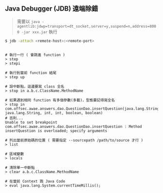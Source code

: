 
## Java Debugger (JDB) 遠端除錯
> 需要以 `java -agentlib:jdwp=transport=dt_socket,server=y,suspend=n,address=8000 -jar xxx.jar`  執行
```bash
$ jdb -attach <remote-host>:<remote-port>
```

```jdb

# 執行一行 ( 會跳進 function )
> step
> stepi

# 執行到當前 function 結尾
> step up

# 設中斷點，這邊要寫 class 全名
> stop in a.b.c.ClassName.MethodName

# 如果遇到相同 function 有多個參數(多載)，型態要記得寫全名
> stop in com.offsec.awae.answers.dao.QuestionDao.insertQuestion(java.lang.String, java.lang.String, int, int, boolean, boolean)
# 否則...
Unable to set breakpoint com.offsec.awae.answers.dao.QuestionDao.insertQuestion : Method insertQuestion is overloaded; specify arguments

# 列出當前原始碼的位置 ( 需要指定 --sourcepath /path/to/source 才行 )
> list

# 區域變數
> locals

# 清除單一中斷點
> clear a.b.c.ClassName.MethodName

# 在當前 Context 跑 Java Code
> eval java.lang.System.currentTimeMillis();
```

